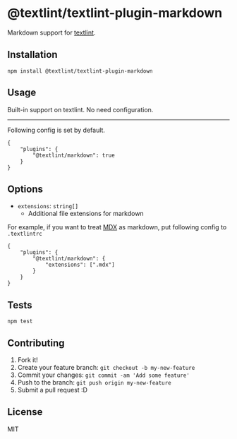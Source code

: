 # @textlint/textlint-plugin-markdown

Markdown support for [textlint](https://github.com/textlint/textlint "textlint").

## Installation

    npm install @textlint/textlint-plugin-markdown

## Usage

Built-in support on textlint.
No need configuration.

------

Following config is set by default.

```
{
    "plugins": {
        "@textlint/markdown": true
    }
}
```

## Options

- `extensions`: `string[]`
    - Additional file extensions for markdown
    
For example, if you want to treat [MDX](https://github.com/mdx-js/mdx) as markdown, put following config to `.textlintrc`    

```json5
{
    "plugins": {
        "@textlint/markdown": {
            "extensions": [".mdx"]
        }
    }
}
```


## Tests

    npm test

## Contributing

1. Fork it!
2. Create your feature branch: `git checkout -b my-new-feature`
3. Commit your changes: `git commit -am 'Add some feature'`
4. Push to the branch: `git push origin my-new-feature`
5. Submit a pull request :D

## License

MIT
